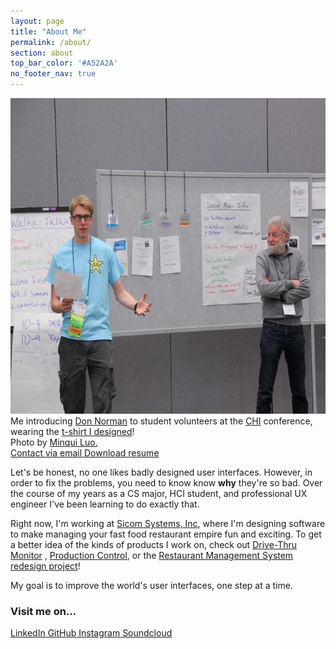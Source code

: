 ```yaml
---
layout: page
title: "About Me"
permalink: /about/
section: about
top_bar_color: '#A52A2A'
no_footer_nav: true
---
```


<img src="/images/about_photo.jpg" width="640" height="505" alt="Photo of me" />

<div class="caption">Me introducing <a href="http://en.wikipedia.org/wiki/Don_Norman">Don Norman</a> to student volunteers at the <a href="http://en.wikipedia.org/wiki/Conference_on_Human_Factors_in_Computing_Systems">CHI</a> conference, wearing the <a href="/projects/archive/#chi_shirt">t-shirt I designed</a>!<br />Photo by <a href="http://www.minqiluo.com/">Minqui Luo.</a></div>

<div class="contact_info">
  <a class="contact" href="#" id="email_link">
    <i class="site-icon fa fa-envelope-o fa-lg"></i>
    <span>Contact via email</span>
  </a>
	<a class="contact" href="/files/DanTilden-Resume.pdf">
    <i class="site-icon fa fa-file-text-o fa-lg"></i>
    <span>Download resume</span>
	</a>
</div>

Let's be honest, no one likes badly designed user interfaces. However, in order to fix
the problems, you need to know know <b>why</b> they're so bad. Over the course of my years as a CS major, HCI student, and professional UX engineer I've been learning to do exactly that.

Right now, I'm working at [Sicom Systems, Inc](http://www.sicom.com), where I'm designing
software to make managing your fast food restaurant empire fun and exciting.
To get a better idea of the kinds of products I work on, check out [Drive-Thru Monitor](/projects/drivethru/)
, [Production Control](/projects/productioncontrol), or the [Restaurant Management System redesign project](/projects/restaurant_management)!

My goal is to improve the world's user interfaces, one step at a time.



<div class="contact_info">
  <h3>Visit me on...</h3>
	<a class="social" href="https://www.linkedin.com/pub/dan-tilden/">
    <i class="site-icon fa fa-linkedin-square fa-3x" style="color: #0077b5;"></i>
    <span>LinkedIn</span>
	</a>
  <a class="social" href="https://github.com/tilden">
    <i class="site-icon fa fa-github-square fa-3x" style="color: #333;"></i>
    <span>GitHub</span>
  </a>
  <a class="social" href="https://instagram.com/freakified/">
    <i class="site-icon fa fa-instagram fa-3x" style="color: #3f729b;"></i>
    <span>Instagram</span>
  </a>
  <a class="social" href="https://soundcloud.com/freakified/">
    <i class="site-icon fa fa-soundcloud fa-3x" style="color: #FF5500;"></i>
    <span>Soundcloud</span>
  </a>
</div>
